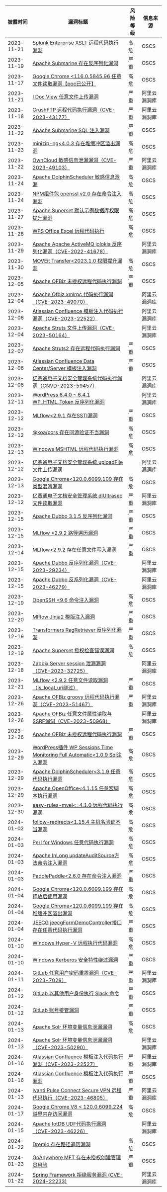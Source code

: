 | 披露时间       | 漏洞标题                                                                                       | 风险等级                           | 信息来源   |
| ---------- | ------------------------------------------------------------------------------------------ | ------------------------------ | ------ |
| 2023-11-21 | [Splunk Enterprise XSLT 远程代码执行漏洞](https://www.oscs1024.com/hd/MPS-1j9c-4oyt)               | 高危                             | OSCS   |
| 2023-11-19 | [Apache Submarine 存在反序列化漏洞](https://www.oscs1024.com/hd/MPS-qp4a-wcgl)                     | 严重                             | OSCS   |
| 2023-11-17 | [Google Chrome <116.0.5845.96 任意文件读取漏洞【poc已公开】](https://www.oscs1024.com/hd/MPS-cv7p-l1wh) | 高危                             | OSCS   |
| 2023-11-21 | [I Doc View 任意文件上传漏洞](https://avd.aliyun.com/detail?id=AVD-2023-1697088)                   | 严重                             | 阿里云漏洞库 |
| 2023-11-18 | [CrushFTP 远程代码执行漏洞（CVE-2023-43177）](https://avd.aliyun.com/detail?id=AVD-2023-43177)       | 严重 | 阿里云漏洞库 |
| 2023-11-22 | [Apache Submarine SQL 注入漏洞](https://www.oscs1024.com/hd/MPS-ajf4-uzhd) | 严重  | OSCS  |
| 2023-11-23 | [minizip-ng<4.0.3 存在堆缓冲区溢出漏洞](https://www.oscs1024.com/hd/MPS-7wpn-d9ve) | 高危  | OSCS  |
| 2023-11-22 | [OwnCloud 敏感信息泄漏漏洞（CVE-2023-49103）](https://avd.aliyun.com/detail?id=AVD-2023-49103) | 严重  | 阿里云漏洞库  |
| 2023-11-24 | [Apache DolphinScheduler 敏感信息泄漏](https://www.oscs1024.com/hd/MPS-p9et-w8rl) | 高危  | OSCS  |
| 2023-11-24 | [NPM组件包 openssl v2.0 存在命令注入漏洞](https://www.oscs1024.com/hd/MPS-z1fn-loy8) | 高危  | OSCS  |
| 2023-11-27 | [Apache Superset 默认示例数据库权限提升漏洞](https://www.oscs1024.com/hd/MPS-iztk-bu2h) | 高危  | OSCS  |
| 2023-11-28 | [WPS Office Excel 远程代码执行](https://www.oscs1024.com/hd/MPS-ar5t-2oui) | 高危  | OSCS  |
| 2023-11-29 | [Apache Apache ActiveMQ jolokia 反序列化漏洞（CVE-2022-41678）](https://avd.aliyun.com/detail?id=AVD-2022-41678) |   | 阿里云漏洞库  |
| 2023-11-30 | [MOVEit Transfer<2023.1.0 权限提升漏洞](https://www.oscs1024.com/hd/MPS-067x-zk3j) | 高危  | OSCS  |
| 2023-12-05 | [Apache OFBiz 未授权远程代码执行漏洞](https://www.oscs1024.com/hd/MPS-ope5-i4zj) | 严重  | OSCS  |
| 2023-12-04 | [Apache Ofbiz xmlrpc 代码执行漏洞（CVE-2023-49070）](https://avd.aliyun.com/detail?id=AVD-2023-49070) |   | 阿里云漏洞库  |
| 2023-12-06 | [Atlassian Confluence 模板注入代码执行漏洞（CVE-2023-22522）](https://avd.aliyun.com/detail?id=AVD-2023-22522) |   | 阿里云漏洞库  |
| 2023-12-04 | [Apache Struts 文件上传漏洞（CVE-2023-50164）](https://avd.aliyun.com/detail?id=AVD-2023-50164) |   | 阿里云漏洞库  |
| 2023-12-07 | [Apache Struts2 存在远程代码执行漏洞](https://www.oscs1024.com/hd/MPS-5qa9-hjgt) | 严重  | OSCS  |
| 2023-12-06 | [Atlassian Confluence Data Center/Server 模板注入漏洞](https://www.oscs1024.com/hd/MPS-2023-0023) | 严重  | OSCS  |
| 2023-12-08 | [亿赛通电子文档安全管理系统代码执行漏洞（CNVD-2023-59457）](https://avd.aliyun.com/detail?id=AVD-2023-1699693) |   | 阿里云漏洞库  |
| 2023-12-11 | [WordPress 6.4.0 ~ 6.4.1 WP_HTML_Token 反序列化漏洞](https://avd.aliyun.com/detail?id=AVD-2023-1700015) |   | 阿里云漏洞库  |
| 2023-12-12 | [MLflow<2.9.1 存在SSTI漏洞](https://www.oscs1024.com/hd/MPS-sv6t-fu0k) | 严重  | OSCS  |
| 2023-12-12 | [@koa/cors 存在同源验证不当漏洞](https://www.oscs1024.com/hd/MPS-cwq7-e8rp) | 高危  | OSCS  |
| 2023-12-13 | [Windows MSHTML 远程代码执行漏洞](https://www.oscs1024.com/hd/MPS-yxcv-aitq) | 高危  | OSCS  |
| 2023-12-12 | [亿赛通电子文档安全管理系统 uploadFile 文件上传漏洞](https://avd.aliyun.com/detail?id=AVD-2023-1700750) |   | 阿里云漏洞库  |
| 2023-12-13 | [Google Chrome<120.0.6099.109 存在类型混淆漏洞](https://www.oscs1024.com/hd/MPS-q9kf-nc82) | 高危  | OSCS  |
| 2023-12-12 | [亿赛通电子文档安全管理系统 dlUltrasec 文件读取漏洞](https://avd.aliyun.com/detail?id=AVD-2023-1700953) | 严重  | 阿里云漏洞库  |
| 2023-12-15 | [Apache Dubbo 3.1.5 反序列化漏洞](https://www.oscs1024.com/hd/MPS-k3ml-xyci) | 严重  | OSCS  |
| 2023-12-15 | [MLflow <2.9.2 路径遍历漏洞](https://www.oscs1024.com/hd/MPS-m397-puva) | 严重  | OSCS  |
| 2023-12-14 | [MLflow<2.9.2 存在任意文件写入漏洞](https://www.oscs1024.com/hd/MPS-hbve-if4y) | 严重  | OSCS  |
| 2023-12-15 | [Apache Dubbo 反序列化漏洞（CVE-2023-29234）](https://avd.aliyun.com/detail?id=AVD-2023-29234) |   | 阿里云漏洞库  |
| 2023-12-15 | [Apache Dubbo 反系列化漏洞（CVE-2023-46279）](https://avd.aliyun.com/detail?id=AVD-2023-46279) |   | 阿里云漏洞库  |
| 2023-12-19 | [OpenSSH <9.6 命令注入漏洞](https://www.oscs1024.com/hd/MPS-9rip-l1u7) | 高危  | OSCS  |
| 2023-12-20 | [Mlflow Jinja2 模版注入漏洞](https://www.oscs1024.com/hd/MPS-qdjk-tr3g) | 严重  | OSCS  |
| 2023-12-19 | [Transformers RagRetriever 反序列化漏洞](https://www.oscs1024.com/hd/MPS-qedl-r8y7) | 严重  | OSCS  |
| 2023-12-19 | [Apache Superset 授权检查错误漏洞](https://www.oscs1024.com/hd/MPS-i3j1-274p) | 高危  | OSCS  |
| 2023-12-18 | [Zabbix Server session 泄漏漏洞（CVE-2023-32725）](https://avd.aliyun.com/detail?id=AVD-2023-32725) |   | 阿里云漏洞库  |
| 2023-12-21 | [MLflow <2.9.2 任意文件读取漏洞（is_local_uri绕过）](https://www.oscs1024.com/hd/MPS-06sl-jy9a) | 严重  | OSCS  |
| 2023-12-26 | [Apache OFBiz groovy 远程代码执行漏洞（CVE-2023-51467）](https://avd.aliyun.com/detail?id=AVD-2023-51467) | 严重  | 阿里云漏洞库  |
| 2023-12-26 | [Apache OFBiz 任意文件属性读取与SSRF漏洞（CVE-2023-50968）](https://avd.aliyun.com/detail?id=AVD-2023-50968) |   | 阿里云漏洞库  |
| 2023-12-26 | [Apache OFBiz 未授权远程代码执行漏洞](https://www.oscs1024.com/hd/MPS-qkfi-ya3x) | 严重  | OSCS  |
| 2023-12-29 | [WordPress插件 WP Sessions Time Monitoring Full Automatic<1.0.9 Sql注入漏洞](https://www.oscs1024.com/hd/MPS-s92y-4j6l) | 高危  | OSCS  |
| 2023-12-29 | [Apache DolphinScheduler<3.1.9 任意代码执行漏洞](https://www.oscs1024.com/hd/MPS-v3pc-s24l) | 高危  | OSCS  |
| 2023-12-29 | [Apache OpenOffice<4.1.15 任意宏脚本执行漏洞](https://www.oscs1024.com/hd/MPS-8ch4-z16y) | 高危  | OSCS  |
| 2023-12-30 | [easy-rules-mvel<=4.1.0 远程代码执行漏洞](https://www.oscs1024.com/hd/MPS-k69p-f547) | 高危  | OSCS  |
| 2024-01-02 | [follow-redirects<1.15.4 主机名验证不当漏洞](https://www.oscs1024.com/hd/MPS-2023-5153) | 高危  | OSCS  |
| 2024-01-03 | [Perl for Windows 任意代码执行漏洞](https://www.oscs1024.com/hd/MPS-drzf-wlk7) | 高危  | OSCS  |
| 2024-01-03 | [Apache InLong updateAuditSource方法命令注入漏洞](https://www.oscs1024.com/hd/MPS-81gu-tekl) | 高危  | OSCS  |
| 2024-01-03 | [PaddlePaddle<2.6.0 存在命令注入漏洞](https://www.oscs1024.com/hd/MPS-byhf-uv17) | 严重  | OSCS  |
| 2024-01-04 | [Google Chrome<120.0.6099.199 存在释放后使用漏洞](https://www.oscs1024.com/hd/MPS-ler0-8tok) | 高危  | OSCS  |
| 2024-01-04 | [Google Chrome<120.0.6099.199 存在堆缓冲区溢出漏洞](https://www.oscs1024.com/hd/MPS-0xpr-q1kb) | 高危  | OSCS  |
| 2024-01-04 | [JEECG jeecgFormDemoController接口存在任意代码执行漏洞](https://www.oscs1024.com/hd/MPS-o8a2-7rik) | 严重  | OSCS  |
| 2024-01-10 | [Windows Hyper-V 远程执行代码漏洞](https://www.oscs1024.com/hd/MPS-3is1-6z5y) | 高危  | OSCS  |
| 2024-01-10 | [Windows Kerberos 安全特性绕过漏洞](https://www.oscs1024.com/hd/MPS-srj4-gu7x) | 严重  | OSCS  |
| 2024-01-11 | [GitLab 任意用户密码重置漏洞（CVE-2023-7028）](https://avd.aliyun.com/detail?id=AVD-2023-7028) | 严重  | 阿里云漏洞库  |
| 2024-01-12 | [GitLab 以其他用户身份执行 Slack  命令](https://www.oscs1024.com/hd/MPS-pf0c-qykt) | 严重  | OSCS  |
| 2024-01-12 | [GitLab 账号接管漏洞](https://www.oscs1024.com/hd/MPS-vbt9-zgx1) | 严重  | OSCS  |
| 2024-01-13 | [Apache Solr 环境变量信息泄漏漏洞](https://www.oscs1024.com/hd/MPS-xjy6-0kiu) | 高危  | OSCS  |
| 2024-01-13 | [Apache Solr 环境变量信息泄漏漏洞（CVE-2023-50290）](https://avd.aliyun.com/detail?id=AVD-2023-50290) |   | 阿里云漏洞库  |
| 2024-01-16 | [Atlassian Confluence 模板注入代码执行漏洞（CVE-2023-22527）](https://avd.aliyun.com/detail?id=AVD-2023-22527) | 严重  | 阿里云漏洞库  |
| 2024-01-16 | [Atlassian Confluence 模板注入代码执行漏洞](https://www.oscs1024.com/hd/MPS-2023-0028) | 严重  | OSCS  |
| 2024-01-13 | [Ivanti Pulse Connect Secure VPN 远程代码执行（CVE-2023-46805）](https://avd.aliyun.com/detail?id=AVD-2023-46805) | 严重  | 阿里云漏洞库  |
| 2024-01-17 | [Google Chrome V8 < 120.0.6099.224 越界内存访问漏洞](https://www.oscs1024.com/hd/MPS-bfqk-dgjp) | 高危  | OSCS  |
| 2024-01-15 | [Apache IotDB UDF代码执行漏洞（CVE-2023-46226）](https://avd.aliyun.com/detail?id=AVD-2023-46226) |   | 阿里云漏洞库  |
| 2024-01-22 | [Dremio 存在路径遍历漏洞](https://www.oscs1024.com/hd/MPS-joly-0sb2) | 高危  | OSCS  |
| 2024-01-23 | [GoAnywhere MFT 存在未授权创建管理员风险](https://www.oscs1024.com/hd/MPS-1vbo-mr9c) | 严重  | OSCS  |
| 2024-01-22 | [Spring Framework 拒绝服务漏洞 (CVE-2024-22233)](https://avd.aliyun.com/detail?id=AVD-2024-22233) |   | 阿里云漏洞库  |
